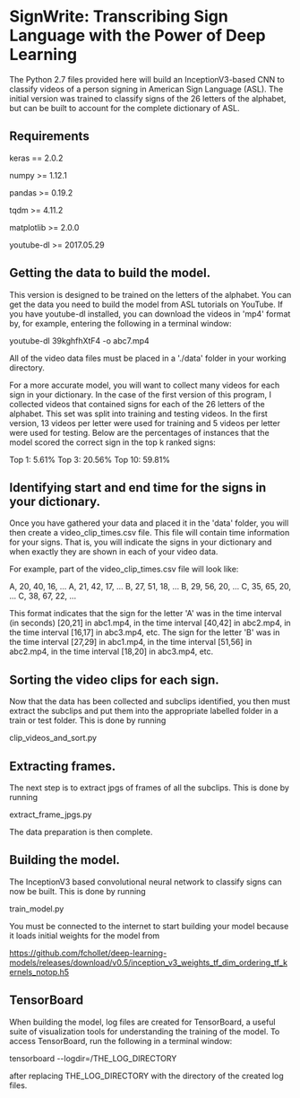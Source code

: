 # SignWrite: Transcribing Sign Language with the Power of Deep Learning

The Python 2.7 files provided here will build an InceptionV3-based CNN to classify videos of a person signing in American Sign Language (ASL). The initial version was trained to classify signs of the 26 letters of the alphabet, but can be built to account for the complete dictionary of ASL.


## Requirements

keras == 2.0.2

numpy >= 1.12.1

pandas >= 0.19.2

tqdm >= 4.11.2

matplotlib >= 2.0.0

youtube-dl >= 2017.05.29


## Getting the data to build the model.

This version is designed to be trained on the letters of the alphabet. You can get the data you need to build the model from ASL tutorials on YouTube. If you have youtube-dl installed, you can download the videos in 'mp4' format by, for example, entering the following in a terminal window:

youtube-dl 39kghfhXtF4 -o abc7.mp4

All of the video data files must be placed in a './data' folder in your working directory.

For a more accurate model, you will want to collect many videos for each sign in your dictionary. In the case of the first version of this program, I collected videos that contained signs for each of the 26 letters of the alphabet. This set was split into training and testing videos. In the first version, 13 videos per letter were used for training and 5 videos per letter were used for testing. Below are the percentages of instances that the model scored the correct sign in the top k ranked signs:

Top  1:  5.61%
Top  3: 20.56%
Top 10: 59.81%


## Identifying start and end time for the signs in your dictionary.

Once you have gathered your data and placed it in the 'data' folder, you will then create a video_clip_times.csv file. This file will contain time information for your signs. That is, you will indicate the signs in your dictionary and when exactly they are shown in each of your video data.

For example, part of the video_clip_times.csv file will look like:

A, 20, 40, 16, ...
A, 21, 42, 17, ...
B, 27, 51, 18, ...
B, 29, 56, 20, ...
C, 35, 65, 20, ...
C, 38, 67, 22, ...

This format indicates that the sign for the letter 'A' was in the time interval (in seconds) [20,21] in abc1.mp4, in the time interval [40,42] in abc2.mp4, in the time interval [16,17] in abc3.mp4, etc. The sign for the letter 'B' was in the time interval [27,29] in abc1.mp4, in the time interval [51,56] in abc2.mp4, in the time interval [18,20] in abc3.mp4, etc.


## Sorting the video clips for each sign.

Now that the data has been collected and subclips identified, you then must extract the subclips and put them into the appropriate labelled folder in a train or test folder. This is done by running 

clip_videos_and_sort.py


## Extracting frames.

The next step is to extract jpgs of frames of all the subclips. This is done by running

extract_frame_jpgs.py

The data preparation is then complete.


## Building the model.

The InceptionV3 based convolutional neural network to classify signs can now be built. This is done by running

train_model.py

You must be connected to the internet to start building your model because it loads initial weights for the model from

https://github.com/fchollet/deep-learning-models/releases/download/v0.5/inception_v3_weights_tf_dim_ordering_tf_kernels_notop.h5


## TensorBoard

When building the model, log files are created for TensorBoard, a useful suite of visualization tools for understanding the training of the model. To access TensorBoard, run the following in a terminal window:

tensorboard --logdir=/THE_LOG_DIRECTORY

after replacing THE_LOG_DIRECTORY with the directory of the created log files.
